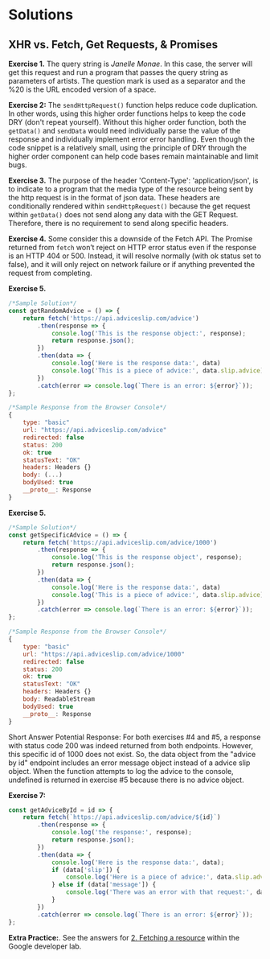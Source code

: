 # Solutions

## XHR vs. Fetch, Get Requests, & Promises

**Exercise 1.** The query string is _Janelle Monae_. In this case, the server will get this request and run a program that passes the query string as parameters of artists. The question mark is used as a separator and the %20 is the URL encoded version of a space.

**Exercise 2:**
The `sendHttpRequest()` function helps reduce code duplication. In other words, using this higher order functions helps to keep the code DRY (don't repeat yourself). Without this higher order function, both the `getData()` and `sendData` would need individually parse the value of the response and individually implement error error handling. Even though the code snippet is a relatively small, using the principle of DRY through the higher order component can help code bases remain maintainable and limit bugs.

**Exercise 3.** 
The purpose of the header 'Content-Type': 'application/json', is to indicate to a program that the media type of the resource being sent by the http request is in the format of json data. These headers are conditionally rendered within `sendHttpRequest()` because the get request within `getData()` does not send along any data with the GET Request. Therefore, there is no requirement to send
along specific headers.

**Exercise 4.** 
Some consider this a downside of the Fetch API. The Promise returned from `fetch` won’t reject on HTTP error status even if the response is an HTTP 404 or 500. Instead, it will resolve normally (with ok status set to false), and it will only reject on network failure or if anything prevented the request from completing. 

**Exercise 5.**
```javascript
/*Sample Solution*/
const getRandomAdvice = () => {
	return fetch('https://api.adviceslip.com/advice')
		.then(response => {
			console.log('This is the response object:', response);
			return response.json();
		})
		.then(data => {
			console.log('Here is the response data:', data)
			console.log('This is a piece of advice:', data.slip.advice)
		})
		.catch(error => console.log(`There is an error: ${error}`));
};

/*Sample Response from the Browser Console*/
{
	type: "basic"
	url: "https://api.adviceslip.com/advice"
	redirected: false
	status: 200
	ok: true
	statusText: "OK"
	headers: Headers {}
	body: (...)
	bodyUsed: true
	__proto__: Response
}
```

**Exercise 5.**
```javascript
/*Sample Solution*/
const getSpecificAdvice = () => {
	return fetch('https://api.adviceslip.com/advice/1000')
		.then(response => {
			console.log('This is the response object', response);
			return response.json();
		})
		.then(data => {
			console.log('Here is the response data:', data)
			console.log('This is a piece of advice:', data.slip.advice)
		})
		.catch(error => console.log(`There is an error: ${error}`));
};

/*Sample Response from the Browser Console*/
{
	type: "basic"
	url: "https://api.adviceslip.com/advice/1000"
	redirected: false
	status: 200
	ok: true
	statusText: "OK"
	headers: Headers {}
	body: ReadableStream
	bodyUsed: true
	__proto__: Response
}
```
Short Answer Potential Response:
For both exercises #4 and #5, a response with status code 200 was indeed returned from both endpoints.
However, this specific id of 1000 does not exist. So, the data object from the "advice by id" endpoint
includes an error message object instead of a advice slip object. When the function attempts to log
the advice to the console, undefined is returned in exercise #5 because there is no advice object.

**Exercise 7:**
```javascript
const getAdviceById = id => {
	return fetch(`https://api.adviceslip.com/advice/${id}`)
		.then(response => {
			console.log('the response:', response);
			return response.json();
		})
		.then(data => {
			console.log('Here is the response data:', data);
			if (data['slip']) {
				console.log('Here is a piece of advice:', data.slip.advice);
			} else if (data['message']) {
				console.log('There was an error with that request:', data.message.text);
			}
		})
		.catch(error => console.log(`There is an error: ${error}`));
};
```

**Extra Practice:**. See the answers for [2. Fetching a resource](https://developers.google.com/web/ilt/pwa/lab-fetch-api) within the Google developer lab.
